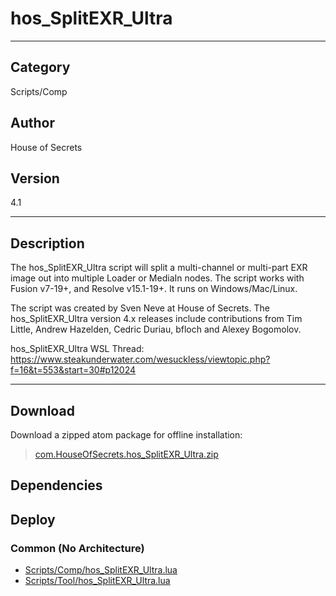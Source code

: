 # hos_SplitEXR_Ultra
___

## Category
Scripts/Comp

## Author
House of Secrets

## Version
4.1

___

## Description
<p>The hos_SplitEXR_Ultra script will split a multi-channel or multi-part EXR image out into multiple Loader or MediaIn nodes. The script works with Fusion v7-19+, and Resolve v15.1-19+. It runs on Windows/Mac/Linux.</p>

<p>The script was created by Sven Neve at House of Secrets. The hos_SplitEXR_Ultra version 4.x releases include contributions from Tim Little, Andrew Hazelden, Cedric Duriau, bfloch and Alexey Bogomolov.</p>

<p>hos_SplitEXR_Ultra WSL Thread:<br>
<a href="https://www.steakunderwater.com/wesuckless/viewtopic.php?f=16&t=553&start=30#p12024">https://www.steakunderwater.com/wesuckless/viewtopic.php?f=16&t=553&start=30#p12024</a></p>

___

## Download

Download a zipped atom package for offline installation:
> [com.HouseOfSecrets.hos_SplitEXR_Ultra.zip](https://gitlab.com/WeSuckLess/Reactor/-/archive/master/Reactor-master.zip?path=Atoms/com.HouseOfSecrets.hos_SplitEXR_Ultra)  

## Dependencies

## Deploy

### Common (No Architecture)

<ul>
<li><a href="https://gitlab.com/WeSuckLess/Reactor/-/blob/master/Atoms/com.HouseOfSecrets.hos_SplitEXR_Ultra/Scripts/Comp/hos_SplitEXR_Ultra.lua?ref_type=heads">Scripts/Comp/hos_SplitEXR_Ultra.lua</a></li>
<li><a href="https://gitlab.com/WeSuckLess/Reactor/-/blob/master/Atoms/com.HouseOfSecrets.hos_SplitEXR_Ultra/Scripts/Tool/hos_SplitEXR_Ultra.lua?ref_type=heads">Scripts/Tool/hos_SplitEXR_Ultra.lua</a></li>
</ul>

